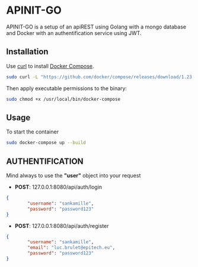 # APINIT-GO

APINIT-GO is a setup of an apiREST using Golang with a mongo database and Docker with an authentification service using JWT.

## Installation

Use [curl](https://curl.haxx.se/) to install [Docker Compose](https://docs.docker.com/compose/install/#install-compose).

```bash
sudo curl -L "https://github.com/docker/compose/releases/download/1.23.1/docker-compose-$(uname -s)-$(uname -m)" -o /usr/local/bin/docker-compose
```
Then apply executable permissions to the binary:

```bash
sudo chmod +x /usr/local/bin/docker-compose
```

## Usage

To start the container
```bash
sudo docker-compose up --build
```

## AUTHENTIFICATION

Mind always to use the __"user"__ object into your request

* __POST__: 127.0.0.1:8080/api/auth/login

```json
{
		"username": "sankamille",
		"password": "password123"
}
```

* __POST__: 127.0.0.1:8080/api/auth/register

```json
{
        "username": "sankamille",
        "email": "luc.brulet@epitech.eu",
		"password": "password123"
}
```